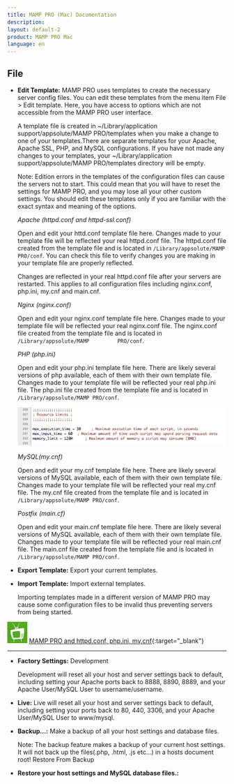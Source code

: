```yaml
---
title: MAMP PRO (Mac) Documentation
description: 
layout: default-2
product: MAMP PRO Mac
language: en
---
```


## File

*  **Edit Template:**
     MAMP PRO uses templates to create the necessary server config files. You can edit these templates from the menu item        File > Edit template. Here, you have access to options which are not accessible from the MAMP PRO user interface.

     A template file is created in ~/Library/application support/appsolute/MAMP PRO/templates when you make a change to one      of your templates.There are separate templates for your Apache, Apache SSL, PHP, and MySQL configurations. If you have      not made any changes to your templates, your ~/Library/application support/appsolute/MAMP PRO/templates directory will      be empty.
     
     <div class="alert" role="alert">
     Note: Edition errors in the templates of the configuration files can cause the servers not to start. This could mean        that you will have to reset the settings for MAMP PRO, and you may lose all your other custom settings. You should edit      these templates only if you are familiar with the exact syntax and meaning of the options.
     </div>
     
     *Apache (httpd.conf and httpd-ssl.conf)*
     
     Open and edit your httd.conf template file here. Changes made to your template file will be reflected your         real      httpd.conf file. The httpd.conf file created from the template file and is located in `/Library/appsolute/MAMP              PRO/conf`. You can check this file to verify changes you are making in your template file are properly reflected.
     <div class="alert" role="alert">
     Changes are reflected in your real httpd.conf file after your servers are restarted. This applies to all                    configuration files including nginx.conf, php.ini, my.cnf and main.cnf.
     </div>
     
     *Nginx (nginx.conf)*
     
     Open and edit your nginx.conf template file here. Changes made to your template file will be reflected your                 real nginx.conf file. The nginx.conf file created from the template file and is located in `/Library/appsolute/MAMP         PRO/conf`.
     
     *PHP (php.ini)*
     
     Open and edit your php.ini template file here. There are likely several versions of php available, each of them with        their own template file. Changes made to your template file will be reflected your real php.ini file. The php.ini file      created from the template file and is located in `/Library/appsolute/MAMP PRO/conf`.
     
     ![MAMP](PHPini.png)
     
     *MySQL(my.cnf)*
     
     Open and edit your my.cnf template file here. There are likely several versions of MySQL available, each of them with       their own template file. Changes made to your template file will be reflected your real my.cnf file. The my.cnf file        created from the template file and is located in `/Library/appsolute/MAMP PRO/conf`.
     
     *Postfix (main.cf)*
     
     Open and edit your main.cnf template file here. There are likely several versions of MySQL available, each of them with      their own template file. Changes made to your template file will be reflected your real main.cnf file. The main.cnf         file created from the template file and is located in `/Library/appsolute/MAMP PRO/conf`.
     
*  **Export Template:**
     Export your current templates.
     
*  **Import Template:**
     Import external templates.
     
     <div class="alert" role="alert">
     Importing templates made in a different version of MAMP PRO may cause some configuration files to be invalid thus           preventing servers from being started.
     </div>

![MAMP](../../Videos/MAMPtv.png) [MAMP PRO and httpd.conf, php.ini, my.cnf](https://www.youtube.com/watch?v=4ZqfrWX82vo){:target="_blank"}

---

*  **Factory Settings:**
     Development

     Development will reset all your host and server settings back to default, including setting your Apache ports back to       8888, 8890, 8889, and your Apache User/MySQL User to username/username.

*  **Live:**
     Live will reset all your host and server settings back to default, including setting your ports back to 80, 440, 3306,      and your Apache User/MySQL User to www/mysql.

*  **Backup…:**
     Make a backup of all your host settings and database files.
     
     <div class="alert" role="alert">
     Note: The backup feature makes a backup of your current host settings. It will not back up the files(.php, .html, .js       etc…) in a hosts document root! 
     Restore From Backup
     </div>
     
*  **Restore your host settings and MySQL database files.:**

